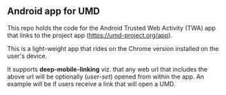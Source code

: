 ## Android app for UMD

This repo holds the code for the Android Trusted Web Activity (TWA) app that links to the project app (https://umd-project.org/app).

This is a light-weight app that rides on the Chrome version installed on the user's device.

It supports **deep-mobile-linking** viz. that any web url that includes the above url will be optionally (*user-set*) opened from within the app. An example will be if users receive a link that will open a UMD.